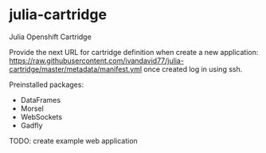 # julia-cartridge


Julia Openshift Cartridge



Provide the next URL for cartridge definition when create a new application:
https://raw.githubusercontent.com/ivandavid77/julia-cartridge/master/metadata/manifest.yml
once created log in using ssh.


Preinstalled packages:
  - DataFrames
  - Morsel
  - WebSockets
  - Gadfly

TODO: create example web application
